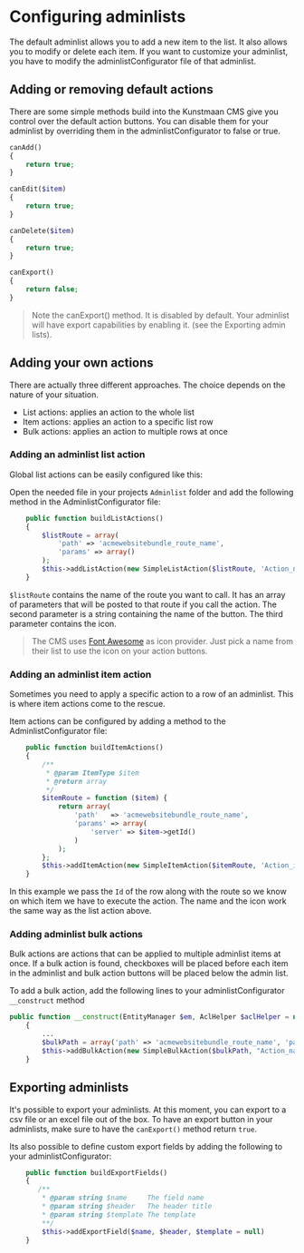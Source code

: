 # Configuring adminlists

The default adminlist allows you to add a new item to the list. It also allows you to modify or delete each item. If you want to customize your adminlist, you have to modify the adminlistConfigurator file of that adminlist. 

## Adding or removing default actions

There are some simple methods build into the Kunstmaan CMS give you control over the default action buttons. You can disable them for your adminlist by overriding them in the adminlistConfigurator to false or true.

```PHP
canAdd() 
{ 
	return true; 
}

canEdit($item)
{
	return true;
}

canDelete($item)
{
	return true;
}

canExport()
{
	return false;
}
``` 
> Note the canExport() method. It is disabled by default. Your adminlist will have export capabilities by enabling it. (see the Exporting admin lists).

## Adding your own actions

There are actually three different approaches. The choice depends on the nature of your situation.

* List actions: applies an action to the whole list
* Item actions: applies an action to a specific list row
* Bulk actions: applies an action to multiple rows at once

### Adding an adminlist list action
Global list actions can be easily configured like this:

Open the needed file in your projects `Adminlist` folder and add the following method in the AdminlistConfigurator file:

```PHP
    public function buildListActions()
    {
        $listRoute = array(
            'path' => 'acmewebsitebundle_route_name',
            'params' => array()
        );
        $this->addListAction(new SimpleListAction($listRoute, 'Action_name', 'Action_icon'));
    }
``` 

`$listRoute` contains the name of the route you want to call. It has an array of parameters that will be posted to that route if you call the action. The second parameter is a string containing the name of the button. The third parameter contains the icon. 

> The CMS uses [Font Awesome](https://fortawesome.github.io/Font-Awesome/icons/) as icon provider. Just pick a name from their list to use the icon on your action buttons. 

### Adding an adminlist item action
Sometimes you need to apply a specific action to a row of an adminlist. This is where item actions come to the rescue.

Item actions can be configured by adding a method to the AdminlistConfigurator file:

```PHP
    public function buildItemActions()
    {
        /**
         * @param ItemType $item
         * @return array
         */
        $itemRoute = function ($item) {
            return array(
                'path'   => 'acmewebsitebundle_route_name',
                'params' => array(
                    'server' => $item->getId()
                )
            );
        };
        $this->addItemAction(new SimpleItemAction($itemRoute, 'Action_icon', 'Action_name'));
    }
``` 
In this example we pass the `Id` of the row along with the route so we know on which item we have to execute the action.
The name and the icon work the same way as the list action above.

### Adding adminlist bulk actions
Bulk actions are actions that can be applied to multiple adminlist items at once. If a bulk action is found, checkboxes will be placed before each item in the adminlist and bulk action buttons will be placed below the admin list.

To add a bulk action, add the following lines to your adminlistConfigurator `__construct` method

```PHP
public function __construct(EntityManager $em, AclHelper $aclHelper = null)
    {
        ...
        $bulkPath = array('path' => 'acmewebsitebundle_route_name', 'params' => array());
        $this->addBulkAction(new SimpleBulkAction($bulkPath, "Action_name", "Action_icon"));
    }
```

## Exporting adminlists
It's possible to export your adminlists. At this moment, you can export to a csv file or an excel file out of the box. To have an export button in your adminlists, make sure to have the `canExport()` method return `true`.

Its also possible to define custom export fields by adding the following to your adminlistConfigurator:

```PHP
    public function buildExportFields()
    {
       /**
     	* @param string $name     The field name
     	* @param string $header   The header title
     	* @param string $template The template
     	**/
		$this->addExportField($name, $header, $template = null)
    }
```

